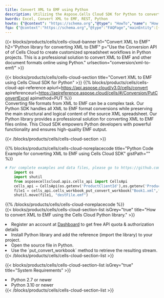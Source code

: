 ```yaml
---
title: Convert XML to EMF using Python 
description: Utilizing the Aspose.Cells Cloud SDK for Python to convert a XML format file to a EMF format file. 
kwords: Excel, Convert XML to EMF, REST, Python
howto: {"@context": "https://schema.org","@type": "HowTo","name": "How to convert XML to EMF using the Cells Cloud Python library.","description": "How to convert XML to EMF using the Cells Cloud Python library.","image": {"@type": "ImageObject"},"url": "/python/conversion/xml-to-emf/","step": [{ "@type": "HowToStep","name": "How to convert XML to EMF using the Cells Cloud Python library. step 1", "image": {"@type": "ImageObject",},"url": "/python/conversion/xml-to-emf/","text": "Register an account at <a href='https://dashboard.aspose.cloud/'>Dashboard</a> to get free API quota & authorization details",},{ "@type": "HowToStep","name": "How to convert XML to EMF using the Cells Cloud Python library. step 1", "image": {"@type": "ImageObject",},"url": "/python/conversion/xml-to-emf/","text": "Install Python library and add the reference (import the library) to your project.",},{ "@type": "HowToStep","name": "How to convert XML to EMF using the Cells Cloud Python library. step 1", "image": {"@type": "ImageObject",},"url": "/python/conversion/xml-to-emf/","text": "Open the source file in Python.",},{ "@type": "HowToStep","name": "How to convert XML to EMF using the Cells Cloud Python library. step 1", "image": {"@type": "ImageObject",},"url": "/python/conversion/xml-to-emf/","text": "Use the `put_convert_workbook` method to retrieve the resulting stream.",}, ],"supply": {"@type": "HowToSupply","name": "document"},"tool": [{"@type": "HowToTool","name": "PyCharm, Visual Studio Code, Sublime, Eclipse"},{"@type": "HowToTool","name": "Aspose Cells"}],"totalTime": "PT6M"}
fqa: {"@context":"https://schema.org","@type":"FAQPage","mainEntity":[{"@type":"Question","name":"Why convert file formats in C# using REST API?","acceptedAnswer":{"@type":"Answer","text":"Documents are encoded in many ways, and some files may be incompatible with the software you use. To open and read such files, just convert them to appropriate file formats.<br/><ol><li>Install .NET SDK and add the reference (import the library) to your project.</li><li>Open the source file in C# using REST API.</li><li>Call the PutConvertWorkbookRequest() method, passing an output filename with required extension.</li><li>Get the result of conversion as a separate file.</li></ol>"}},{"@type":"Question","name":"What file formats can I convert with your C# library?","acceptedAnswer":{"@type":"Answer","text":"We support a variety of file formats for conversion using .NET library, including XLSX, Excel, xls , PDF, CSV, HTML, Markdown, XML, PNG, JPG, TIFF, Json, TXT and many more."}},{"@type":"Question","name":"What is the maximum allowed file size for conversion using this .NET library?","acceptedAnswer":{"@type":"Answer","text":"There are no file size limits for format conversions using .NET library."}}]}
---
```



{{< blocks/products/cells/cells-cloud-banner h1="Convert XML to EMF" h2="Python library for converting XML to EMF" p="Use the Conversion API of of Cells Cloud to create customized spreadsheet workflows in Python projects. This is a professional solution to convert XML to EMF and other document formats online using Python." urlsection="conversion/xml-to-emf/" >}}

{{< blocks/products/cells/cells-cloud-section  title="Convert XML to EMF using Cells Cloud SDK for Python" >}}
{{% blocks/products/cells/cells-cloud-api-reference  apiurl=https://api.aspose.cloud/v3.0/cells/convert  apireferenceurl=https://apireference.aspose.cloud/cells/#/Conversion/PutConvertExcel  apimethod=PUT %}}
<br/>
Converting file formats from XML to EMF can be a complex task. Our Python SDK handles all XML to EMF format conversions while preserving the main structural and logical content of the source XML spreadsheet. Our Python library provides a professional solution for converting XML to EMF files online. This Cloud SDK empowers Python developers with powerful functionality and ensures high-quality EMF output.

{{< /blocks/products/cells/cells-cloud-section >}}

{{% blocks/products/cells/cells-cloud-noreplacecode title="Python Code Example for converting XML to EMF using Cells Cloud SDK" gistPath="" %}}
 
```python
# For complete examples and data files, please go to https://github.com/aspose-cells-cloud/aspose-cells-cloud-python/
    import os
    import shutil
    from asposecellscloud.apis.cells_api import CellsApi
    cells_api = CellsApi(os.getenv('ProductClientId'),os.getenv('ProductClientSecret'))
    file1 = cells_api.cells_workbook_put_convert_workbook("Book1.xml",format="emf")
    shutil.move(file1, "destFile.emf")     
```
 
{{% /blocks/products/cells/cells-cloud-noreplacecode  %}}
<br/>
{{< blocks/products/cells/cells-cloud-section-list isGrey="true"  title="How to convert XML to EMF using the Cells Cloud Python library." >}}
<li>Register an account at <a href="https://dashboard.aspose.cloud/">Dashboard</a> to get free API quota & authorization details</li>
<li>Install Python library and add the reference (import the library) to your project.</li>
<li>Open the source file in Python.</li>
<li>Use the `put_convert_workbook` method to retrieve the resulting stream.</li>
{{< /blocks/products/cells/cells-cloud-section-list >}}

{{< blocks/products/cells/cells-cloud-section-list isGrey="true"  title="System Requirements" >}}
<li>Python 2.7 or newer</li>
<li>Python 3.10 or newer</li>
{{< /blocks/products/cells/cells-cloud-section-list >}}
